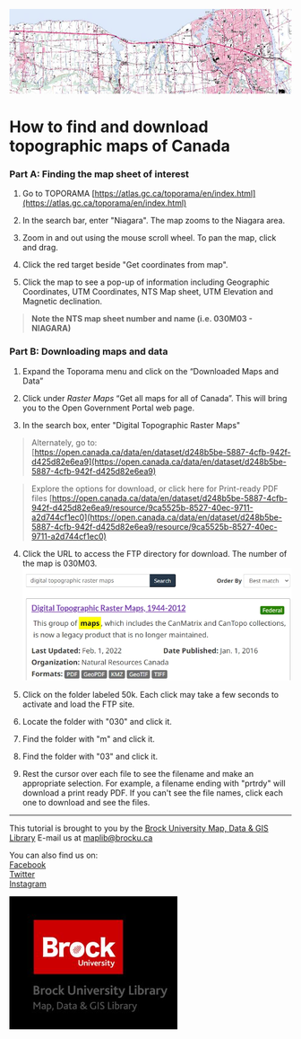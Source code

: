 ![Topo map image](Toporama2010s_banner.jpg)


# How to find and download topographic maps of Canada

### Part A: Finding the map sheet of interest

1. Go to TOPORAMA [https://atlas.gc.ca/toporama/en/index.html](https://atlas.gc.ca/toporama/en/index.html)

2. In the search bar, enter "Niagara". The map zooms to the Niagara area.

3. Zoom in and out using the mouse scroll wheel. To pan the map, click and drag.

4. Click the red target beside "Get coordinates from map".

5. Click the map to see a pop-up of information including Geographic Coordinates, UTM
Coordinates, NTS Map sheet, UTM Elevation and Magnetic declination. 

> **Note the NTS map sheet number and name (i.e. 030M03 - NIAGARA)**

### Part B: Downloading maps and data

1. Expand the Toporama menu and click on the “Downloaded Maps and Data”

2. Click under *Raster Maps* “Get all maps for all of Canada”. This will bring you to the Open Government Portal web page. 

3. In the search box, enter "Digital Topographic Raster Maps"

> Alternately, go to: 
> [https://open.canada.ca/data/en/dataset/d248b5be-5887-4cfb-942f-d425d82e6ea9](https://open.canada.ca/data/en/dataset/d248b5be-5887-4cfb-942f-d425d82e6ea9)

> Explore the options for download, or click here for Print-ready PDF files [https://open.canada.ca/data/en/dataset/d248b5be-5887-4cfb-942f-d425d82e6ea9/resource/9ca5525b-8527-40ec-9711-a2d744cf1ec0](https://open.canada.ca/data/en/dataset/d248b5be-5887-4cfb-942f-d425d82e6ea9/resource/9ca5525b-8527-40ec-9711-a2d744cf1ec0)

4. Click the URL to access the FTP directory for download. The number of the map is 030M03. 
![DigitalTopoRasterMaps](DigitalTopoRasterMaps.jpg)  
5. Click on the folder labeled 50k. Each click may take a few seconds to activate and load the FTP site.

6. Locate the folder with "030" and click it.

7. Find the folder with "m" and click it.

8. Find the folder with "03" and click it.

8. Rest the cursor over each file to see the filename and make an appropriate selection. For example, a filename ending with "prtrdy" will download a print ready PDF. If you can't see the file names, click each one to download and see the files.

 
 
 ---

  
This tutorial is brought to you by the [Brock University Map, Data & GIS Library](https://brocku.ca/library/mdgl/)  E-mail us at [maplib@brocku.ca](mailto:maplib@brocku.ca)
  
You can also find us on:  
[Facebook](https://www.facebook.com/Brock-University-Map-Data-GIS-Library-107927255178257)  
[Twitter](https://twitter.com/BrockU_MDGL)  
[Instagram](https://www.instagram.com/brockmdgl/)   
 











<!--- Please use reference style images so that it is easier to update pictures later --->

![MDGLlogo](MDGL_logo_sm.jpg)

